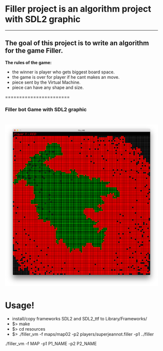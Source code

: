 # Filler project is an algorithm project with SDL2 graphic
---
The goal of this project is to write an algorithm for the game Filler.
---
**The rules of the game:**
 - the winner is player who gets biggest board space.
 - the game is over for player if he cant makes an move.
 - piece sent by the Virtual Machine.
 - piece can have any shape and size.

=======================
### Filler bot Game with SDL2 graphic
![alt text](https://github.com/TheDigitalBug/filler/blob/master/logo.png)
=============

# Usage!
  - install/copy frameworks SDL2 and SDL2_ttf to Library/Frameworks/
  - $> make
  - $> cd resources 
  - $> ./filler_vm -f maps/map02 -p2 players/superjeannot.filler -p1 ../filler
  
  ./filler_vm -f MAP -p1 P1_NAME -p2 P2_NAME
  
  

